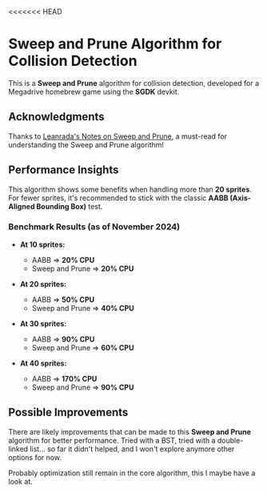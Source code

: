<<<<<<< HEAD
# Sweep and Prune Algorithm for Collision Detection

This is a **Sweep and Prune** algorithm for collision detection, developed for a Megadrive homebrew game using the **SGDK** devkit.

## Acknowledgments

Thanks to [Leanrada's Notes on Sweep and Prune](https://leanrada.com/notes/sweep-and-prune/), a must-read for understanding the Sweep and Prune algorithm!

## Performance Insights

This algorithm shows some benefits when handling more than **20 sprites**. For fewer sprites, it's recommended to stick with the classic **AABB (Axis-Aligned Bounding Box)** test.

### Benchmark Results (as of November 2024)

- **At 10 sprites:**
  - AABB => **20% CPU**
  - Sweep and Prune => **20% CPU**

- **At 20 sprites:**
  - AABB => **50% CPU**
  - Sweep and Prune => **40% CPU**

- **At 30 sprites:**
  - AABB => **90% CPU**
  - Sweep and Prune => **60% CPU**

- **At 40 sprites:**
  - AABB => **170% CPU**
  - Sweep and Prune => **90% CPU**

## Possible Improvements

There are likely improvements that can be made to this **Sweep and Prune** algorithm for better performance.
Tried with a BST, tried with a double-linked list... so far it didn't helped, and I won't explore anymore other options for now.  

Probably optimization still remain in the core algorithm, this I maybe have a look at.

